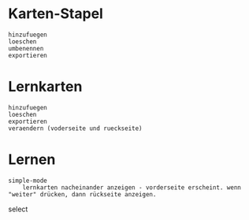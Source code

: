 
# Karten-Stapel
    hinzufuegen
    loeschen
    umbenennen
    exportieren

# Lernkarten
    hinzufuegen
    loeschen
    exportieren
    veraendern (voderseite und rueckseite)

# Lernen
    simple-mode
        lernkarten nacheinander anzeigen - vorderseite erscheint. wenn "weiter" drücken, dann rückseite anzeigen.



select 